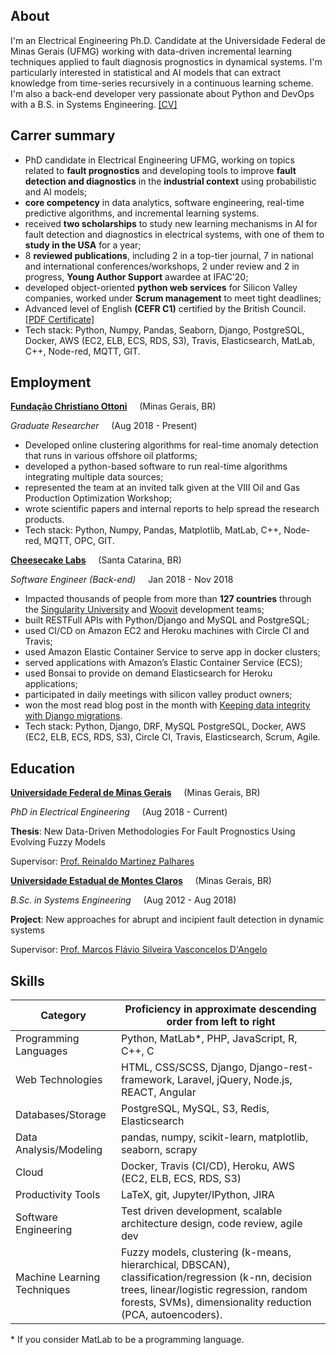 ## About

I'm an Electrical Engineering Ph.D. Candidate at the Universidade Federal de Minas Gerais (UFMG) working with data-driven incremental learning techniques applied to fault diagnosis prognostics in dynamical systems. I'm particularly interested in statistical and AI models that can extract knowledge from time-series recursively in a continuous learning scheme. I'm also a back-end developer very passionate about Python and DevOps with a B.S. in Systems Engineering. [[CV]](/pdf/CV.pdf)

## Carrer summary

* PhD candidate in Electrical Engineering UFMG, working on topics related to **fault prognostics** and developing tools to improve **fault detection and diagnostics** in the **industrial context** using probabilistic and AI models;
* **core competency** in data analytics, software engineering, real-time predictive algorithms, and incremental learning systems.
* received **two scholarships** to study new learning mechanisms in AI for fault detection and diagnostics in electrical systems, with one of them to **study in the USA** for a year;
* 8 **reviewed publications**, including 2 in a top-tier journal, 7 in national and international conferences/workshops, 2 under review and 2 in progress, **Young Author Support** awardee at IFAC'20;
* developed object-oriented **python web services** for Silicon Valley companies, worked under **Scrum management** to meet tight deadlines;
* Advanced level of English **(CEFR C1)** certified by the British Council. [[PDF Certificate]](/pdf/english.pdf)
* Tech stack: Python, Numpy, Pandas, Seaborn, Django, PostgreSQL, Docker, AWS (EC2, ELB, ECS, RDS, S3), Travis, Elasticsearch, MatLab, C++, Node-red, MQTT, GIT.

## Employment

**[Fundação Christiano Ottoni](http://www.fco.eng.ufmg.br/)** &nbsp; &nbsp; (Minas Gerais, BR)

*Graduate Researcher* &nbsp; &nbsp; (Aug 2018 - Present)

* Developed online clustering algorithms for real-time anomaly detection that runs in various offshore oil platforms;
* developed a python-based software to run real-time algorithms integrating multiple data sources;
* represented the team at an invited talk given at the VIII Oil and Gas Production Optimization Workshop;
* wrote scientific papers and internal reports to help spread the research products.
* Tech stack: Python, Numpy, Pandas, Matplotlib, MatLab, C++, Node-red, MQTT, OPC, GIT.

**[Cheesecake Labs](https://cheesecakelabs.com/)** &nbsp; &nbsp; (Santa Catarina, BR)

*Software Engineer (Back-end)* &nbsp; &nbsp; Jan 2018 - Nov 2018

* Impacted thousands of people from more than **127 countries** through the [Singularity University](https://su.org/) and [Woovit](http://woovit.com/) development teams;
* built RESTFull APIs with Python/Django and MySQL and PostgreSQL;
* used CI/CD on Amazon EC2 and Heroku machines with Circle CI and Travis;
* used Amazon Elastic Container Service to serve app in docker clusters;
* served applications with Amazon’s Elastic Container Service (ECS);
* used Bonsai to provide on demand Elasticsearch for Heroku applications;
* participated in daily meetings with silicon valley product owners;
* won the most read blog post in the month with [Keeping data integrity with Django migrations](https://cheesecakelabs.com/blog/keeping-data-integrity-django-migrations/).
* Tech stack: Python, Django, DRF, MySQL PostgreSQL, Docker, AWS (EC2, ELB, ECS, RDS, S3), Circle CI, Travis, Elasticsearch, Scrum, Agile.

## Education

**[Universidade Federal de Minas Gerais](https://ufmg.br/)** &nbsp; &nbsp; (Minas Gerais, BR)

*PhD in Electrical Engineering* &nbsp; &nbsp; (Aug 2018 - Current)

**Thesis**: New Data-Driven Methodologies For Fault Prognostics Using Evolving Fuzzy Models

Supervisor: [Prof. Reinaldo Martinez Palhares](https://scholar.google.com/citations?user=iTQoWC0AAAAJ&hl=en&oi=ao)



**[Universidade Estadual de Montes Claros](https://unimontes.br/)** &nbsp; &nbsp; (Minas Gerais, BR)

*B.Sc. in Systems Engineering* &nbsp; &nbsp; (Aug 2012 - Aug 2018)

**Project**: New approaches for abrupt and incipient fault detection in dynamic systems

Supervisor: [Prof. Marcos Flávio Silveira Vasconcelos D'Angelo](https://scholar.google.com/citations?user=nZYzKLoAAAAJ&hl=en&oi=sra)

## Skills

Category                    | Proficiency in approximate descending order from left to right
--------------------------- | --------------------------------------------------------------
Programming Languages       | Python, MatLab*, PHP, JavaScript, R, C++, C
Web Technologies            | HTML, CSS/SCSS, Django, Django-rest-framework, Laravel, jQuery, Node.js, REACT, Angular 
Databases/Storage           | PostgreSQL, MySQL, S3, Redis, Elasticsearch
Data Analysis/Modeling      | pandas, numpy, scikit-learn, matplotlib, seaborn, scrapy
Cloud                       | Docker, Travis (CI/CD), Heroku, AWS (EC2, ELB, ECS, RDS, S3)
Productivity Tools          | LaTeX, git, Jupyter/IPython, JIRA
Software Engineering        | Test driven development, scalable architecture design, code review, agile dev
Machine Learning Techniques | Fuzzy models, clustering (k-means, hierarchical, DBSCAN), classification/regression (k-nn, decision trees, linear/logistic regression, random forests, SVMs), dimensionality reduction (PCA, autoencoders).

\* If you consider MatLab to be a programming language.